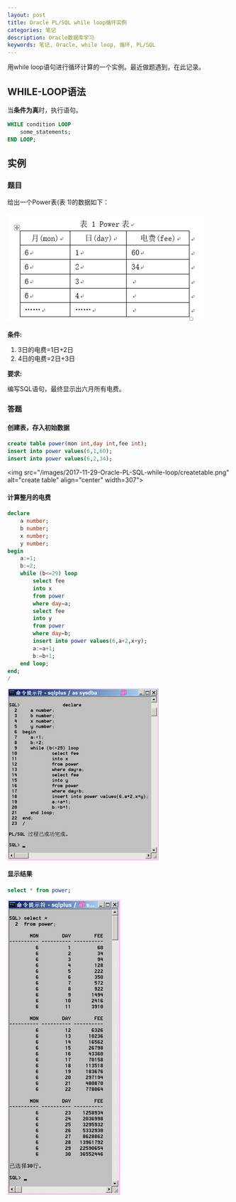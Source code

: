 ```yaml
---
layout: post
title: Oracle PL/SQL while loop循环实例
categories: 笔记
description: Oracle数据库学习
keywords: 笔记, Oracle, while loop, 循环, PL/SQL
---
```


用while loop语句进行循环计算的一个实例。最近做题遇到，在此记录。

<!-- more -->

## WHILE-LOOP语法

当**条件为真**时，执行语句。

```sql
WHILE condition LOOP
	some_statements;
END LOOP;
```

## 实例

### 题目

给出一个Power表(表 1)的数据如下：

<img src="/images/2017-11-29-Oracle-PL-SQL-while-loop/table1.png" alt="table1" width="446">


**条件:**

1. 3日的电费=1日+2日
2. 4日的电费=2日+3日

**要求:**

编写SQL语句，最终显示出六月所有电费。

### 答题

#### 创建表，存入初始数据

```sql
create table power(mon int,day int,fee int);
insert into power values(6,1,60);
insert into power values(6,2,34);
```

<img src="/images/2017-11-29-Oracle-PL-SQL-while-loop/createtable.png" alt="create table" align="center" width=307">

#### 计算整月的电费

```sql
declare
	a number;
	b number;
	x number;
	y number;
begin
	a:=1;
	b:=2;
	while (b<=29) loop
		select fee
		into x
		from power
		where day=a;
		select fee
		into y
		from power
		where day=b;
		insert into power values(6,a+2,x+y);
		a:=a+1;
		b:=b+1;
	end loop;
end;
/
```

<img src="/images/2017-11-29-Oracle-PL-SQL-while-loop/calculate.png" alt="calculate" align="center" width="341">

#### 显示结果

```sql
select * from power;
```

<img src="/images/2017-11-29-Oracle-PL-SQL-while-loop/result.png" alt="result" align="center" width="254">